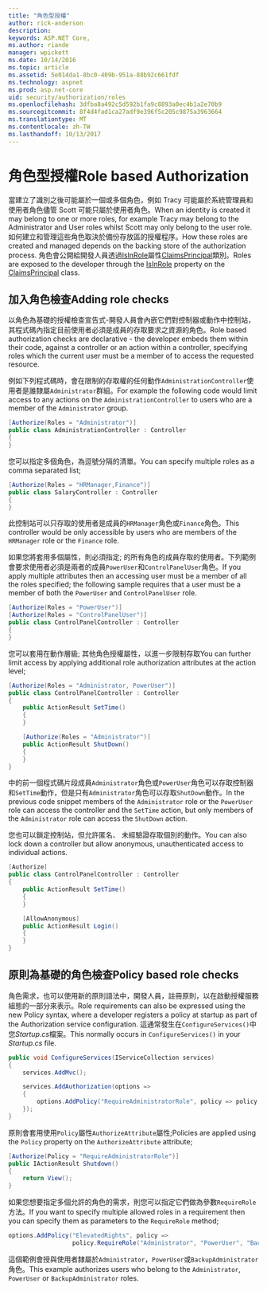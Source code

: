 ```yaml
---
title: "角色型授權"
author: rick-anderson
description: 
keywords: ASP.NET Core,
ms.author: riande
manager: wpickett
ms.date: 10/14/2016
ms.topic: article
ms.assetid: 5e014da1-8bc0-409b-951a-88b92c661fdf
ms.technology: aspnet
ms.prod: asp.net-core
uid: security/authorization/roles
ms.openlocfilehash: 3dfba8a492c5d592b1fa9c8893a0ec4b1a2e70b9
ms.sourcegitcommit: 8f4d4fad1ca27adf9e396f5c205c9875a3963664
ms.translationtype: MT
ms.contentlocale: zh-TW
ms.lasthandoff: 10/13/2017
---
```

# <a name="role-based-authorization"></a><span data-ttu-id="934f0-103">角色型授權</span><span class="sxs-lookup"><span data-stu-id="934f0-103">Role based Authorization</span></span>

<a name="security-authorization-role-based"></a>

<span data-ttu-id="934f0-104">當建立了識別之後可能屬於一個或多個角色，例如 Tracy 可能屬於系統管理員和使用者角色儘管 Scott 可能只屬於使用者角色。</span><span class="sxs-lookup"><span data-stu-id="934f0-104">When an identity is created it may belong to one or more roles, for example Tracy may belong to the Administrator and User roles whilst Scott may only belong to the user role.</span></span> <span data-ttu-id="934f0-105">如何建立和管理這些角色取決於備份存放區的授權程序。</span><span class="sxs-lookup"><span data-stu-id="934f0-105">How these roles are created and managed depends on the backing store of the authorization process.</span></span> <span data-ttu-id="934f0-106">角色會公開給開發人員透過[IsInRole](https://docs.microsoft.com/dotnet/api/system.security.principal.genericprincipal.isinrole)屬性[ClaimsPrincipal](https://docs.microsoft.com/dotnet/api/system.security.claims.claimsprincipal)類別。</span><span class="sxs-lookup"><span data-stu-id="934f0-106">Roles are exposed to the developer through the [IsInRole](https://docs.microsoft.com/dotnet/api/system.security.principal.genericprincipal.isinrole) property on the [ClaimsPrincipal](https://docs.microsoft.com/dotnet/api/system.security.claims.claimsprincipal) class.</span></span>

## <a name="adding-role-checks"></a><span data-ttu-id="934f0-107">加入角色檢查</span><span class="sxs-lookup"><span data-stu-id="934f0-107">Adding role checks</span></span>

<span data-ttu-id="934f0-108">以角色為基礎的授權檢查宣告式-開發人員會內嵌它們對控制器或動作中控制站，其程式碼內指定目前使用者必須是成員的存取要求之資源的角色。</span><span class="sxs-lookup"><span data-stu-id="934f0-108">Role based authorization checks are declarative - the developer embeds them within their code, against a controller or an action within a controller, specifying roles which the current user must be a member of to access the requested resource.</span></span>

<span data-ttu-id="934f0-109">例如下列程式碼時，會在限制的存取權的任何動作`AdministrationController`使用者是誰隸屬`Administrator`群組。</span><span class="sxs-lookup"><span data-stu-id="934f0-109">For example the following code would limit access to any actions on the `AdministrationController` to users who are a member of the `Administrator` group.</span></span>

```csharp
[Authorize(Roles = "Administrator")]
public class AdministrationController : Controller
{
}
```

<span data-ttu-id="934f0-110">您可以指定多個角色，為逗號分隔的清單。</span><span class="sxs-lookup"><span data-stu-id="934f0-110">You can specify multiple roles as a comma separated list;</span></span>

```csharp
[Authorize(Roles = "HRManager,Finance")]
public class SalaryController : Controller
{
}
```

<span data-ttu-id="934f0-111">此控制站可以只存取的使用者是成員的`HRManager`角色或`Finance`角色。</span><span class="sxs-lookup"><span data-stu-id="934f0-111">This controller would be only accessible by users who are members of the `HRManager` role or the `Finance` role.</span></span>

<span data-ttu-id="934f0-112">如果您將套用多個屬性，則必須指定; 的所有角色的成員存取的使用者。下列範例會要求使用者必須是兩者的成員`PowerUser`和`ControlPanelUser`角色。</span><span class="sxs-lookup"><span data-stu-id="934f0-112">If you apply multiple attributes then an accessing user must be a member of all the roles specified; the following sample requires that a user must be a member of both the `PowerUser` and `ControlPanelUser` role.</span></span>

```csharp
[Authorize(Roles = "PowerUser")]
[Authorize(Roles = "ControlPanelUser")]
public class ControlPanelController : Controller
{
}
```

<span data-ttu-id="934f0-113">您可以套用在動作層級; 其他角色授權屬性，以進一步限制存取</span><span class="sxs-lookup"><span data-stu-id="934f0-113">You can further limit access by applying additional role authorization attributes at the action level;</span></span>

```csharp
[Authorize(Roles = "Administrator, PowerUser")]
public class ControlPanelController : Controller
{
    public ActionResult SetTime()
    {
    }

    [Authorize(Roles = "Administrator")]
    public ActionResult ShutDown()
    {
    }
}
```

<span data-ttu-id="934f0-114">中的前一個程式碼片段成員`Administrator`角色或`PowerUser`角色可以存取控制器和`SetTime`動作，但是只有`Administrator`角色可以存取`ShutDown`動作。</span><span class="sxs-lookup"><span data-stu-id="934f0-114">In the previous code snippet members of the `Administrator` role or the `PowerUser` role can access the controller and the `SetTime` action, but only members of the `Administrator` role can access the `ShutDown` action.</span></span>

<span data-ttu-id="934f0-115">您也可以鎖定控制站，但允許匿名、 未經驗證存取個別的動作。</span><span class="sxs-lookup"><span data-stu-id="934f0-115">You can also lock down a controller but allow anonymous, unauthenticated access to individual actions.</span></span>

```csharp
[Authorize]
public class ControlPanelController : Controller
{
    public ActionResult SetTime()
    {
    }

    [AllowAnonymous]
    public ActionResult Login()
    {
    }
}
```

<a name="security-authorization-role-policy"></a>

## <a name="policy-based-role-checks"></a><span data-ttu-id="934f0-116">原則為基礎的角色檢查</span><span class="sxs-lookup"><span data-stu-id="934f0-116">Policy based role checks</span></span>

<span data-ttu-id="934f0-117">角色需求，也可以使用新的原則語法中，開發人員，註冊原則，以在啟動授權服務組態的一部分來表示。</span><span class="sxs-lookup"><span data-stu-id="934f0-117">Role requirements can also be expressed using the new Policy syntax, where a developer registers a policy at startup as part of the Authorization service configuration.</span></span> <span data-ttu-id="934f0-118">這通常發生在`ConfigureServices()`中您*Startup.cs*檔案。</span><span class="sxs-lookup"><span data-stu-id="934f0-118">This normally occurs in `ConfigureServices()` in your *Startup.cs* file.</span></span>

```csharp
public void ConfigureServices(IServiceCollection services)
{
    services.AddMvc();

    services.AddAuthorization(options =>
    {
        options.AddPolicy("RequireAdministratorRole", policy => policy.RequireRole("Administrator"));
    });
}
```

<span data-ttu-id="934f0-119">原則會套用使用`Policy`屬性`AuthorizeAttribute`屬性;</span><span class="sxs-lookup"><span data-stu-id="934f0-119">Policies are applied using the `Policy` property on the `AuthorizeAttribute` attribute;</span></span>

```csharp
[Authorize(Policy = "RequireAdministratorRole")]
public IActionResult Shutdown()
{
    return View();
}
```

<span data-ttu-id="934f0-120">如果您想要指定多個允許的角色的需求，則您可以指定它們做為參數`RequireRole`方法。</span><span class="sxs-lookup"><span data-stu-id="934f0-120">If you want to specify multiple allowed roles in a requirement then you can specify them as parameters to the `RequireRole` method;</span></span>

```csharp
options.AddPolicy("ElevatedRights", policy =>
                  policy.RequireRole("Administrator", "PowerUser", "BackupAdministrator"));
```

<span data-ttu-id="934f0-121">這個範例會授與使用者隸屬於`Administrator`，`PowerUser`或`BackupAdministrator`角色。</span><span class="sxs-lookup"><span data-stu-id="934f0-121">This example authorizes users who belong to the `Administrator`, `PowerUser` or `BackupAdministrator` roles.</span></span>
